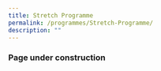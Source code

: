 ```yaml
---
title: Stretch Programme
permalink: /programmes/Stretch-Programme/
description: ""
---
```


### Page under construction